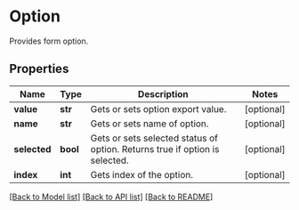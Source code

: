 ﻿# Option
Provides form option.

## Properties
Name | Type | Description | Notes
------------ | ------------- | ------------- | -------------
**value** | **str** | Gets or sets option export value. | [optional] 
**name** | **str** | Gets or sets name of option. | [optional] 
**selected** | **bool** | Gets or sets selected status of option. Returns true if option is selected. | [optional] 
**index** | **int** | Gets index of the option.  | [optional] 

[[Back to Model list]](../README.md#documentation-for-models) [[Back to API list]](../README.md#documentation-for-api-endpoints) [[Back to README]](../README.md)


